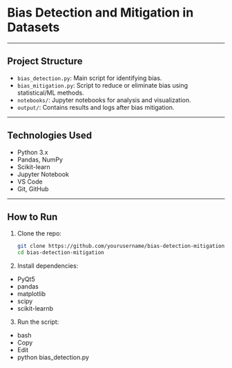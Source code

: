# Bias Detection and Mitigation in Datasets

---

## Project Structure
- `bias_detection.py`: Main script for identifying bias.
- `bias_mitigation.py`: Script to reduce or eliminate bias using statistical/ML methods.
- `notebooks/`: Jupyter notebooks for analysis and visualization.
- `output/`: Contains results and logs after bias mitigation.

---

## Technologies Used

- Python 3.x  
- Pandas, NumPy  
- Scikit-learn  
- Jupyter Notebook  
- VS Code  
- Git, GitHub

---


## How to Run

1. Clone the repo:
   ```bash
   git clone https://github.com/yourusername/bias-detection-mitigation.git
   cd bias-detection-mitigation

2. Install dependencies:

- PyQt5
- pandas
- matplotlib
- scipy
- scikit-learnb

3. Run the script:

- bash
- Copy
- Edit
- python bias_detection.py
